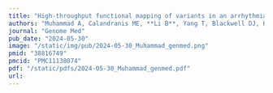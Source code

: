 ```yaml
---
title: "High-throughput functional mapping of variants in an arrhythmia gene, KCNE1, reveals novel biology"
authors: "Muhammad A, Calandranis ME, **Li B**, Yang T, Blackwell DJ, Harvey ML, Smith JE, Daniel ZA, Chew AE, **Capra JA**, Matreyek KA, Fowler DM, Roden DM&#94;, Glazer AM.&#94;&#42;"
journal: "Genome Med"
pub_date: "2024-05-30"
image: "/static/img/pub/2024-05-30_Muhammad_genmed.png"
pmid: "38816749"
pmcid: "PMC11138074"
pdf: "/static/pdfs/2024-05-30_Muhammad_genmed.pdf"
url: 
---
```

